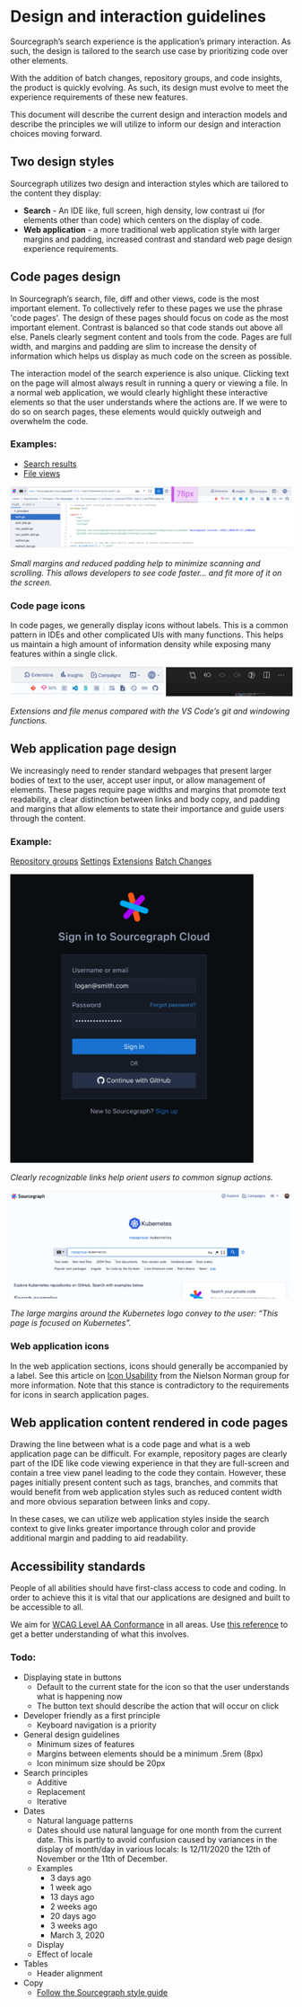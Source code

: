 # Design and interaction guidelines

Sourcegraph’s search experience is the application’s primary interaction. As such, the design is tailored to the search use case by prioritizing code over other elements.

With the addition of batch changes, repository groups, and code insights, the product is quickly evolving. As such, its design must evolve to meet the experience requirements of these new features.

This document will describe the current design and interaction models and describe the principles we will utilize to inform our design and interaction choices moving forward.

## Two design styles

Sourcegraph utilizes two design and interaction styles which are tailored to the content they display:

- **Search** - An IDE like, full screen, high density, low contrast ui (for elements other than code) which centers on the display of code.
- **Web application** - a more traditional web application style with larger margins and padding, increased contrast and standard web page design experience requirements.

## Code pages design

In Sourcegraph’s search, file, diff and other views, code is the most important element. To collectively refer to these pages we use the phrase 'code pages'. The design of these pages should focus on code as the most important element. Contrast is balanced so that code stands out above all else. Panels clearly segment content and tools from the code. Pages are full width, and margins and padding are slim to increase the density of information which helps us display as much code on the screen as possible.

The interaction model of the search experience is also unique. Clicking text on the page will almost always result in running a query or viewing a file. In a normal web application, we would clearly highlight these interactive elements so that the user understands where the actions are. If we were to do so on search pages, these elements would quickly outweigh and overwhelm the code.

### Examples:

- [Search results](https://sourcegraph.com/search?q=repo:%5Egithub%5C.com/sourcegraph/sourcegraph%24+file:.*/go+auth&patternType=literal)
- [File views](https://sourcegraph.com/github.com/sourcegraph/sourcegraph/-/blob/package.json)

<img src='./margins-example.png' />

_Small margins and reduced padding help to minimize scanning and scrolling. This allows developers to see code faster… and fit more of it on the screen._

### Code page icons

In code pages, we generally display icons without labels. This is a common pattern in IDEs and other complicated UIs with many functions. This helps us maintain a high amount of information density while exposing many features within a single click.

<img src='./icons-example.png' />

_Extensions and file menus compared with the VS Code’s git and windowing functions._

## Web application page design

We increasingly need to render standard webpages that present larger bodies of text to the user, accept user input, or allow management of elements. These pages require page widths and margins that promote text readability, a clear distinction between links and body copy, and padding and margins that allow elements to state their importance and guide users through the content.

### Example:

[Repository groups](https://sourcegraph.com/refactor-python2-to-3)
[Settings](https://sourcegraph.com/users/rrhyne/settings)
[Extensions](https://sourcegraph.com/extensions)
[Batch Changes](https://k8s.sgdev.org/batch-changes)

<img src='./signup-example.png' />

_Clearly recognizable links help orient users to common signup actions._

<img src='./large-margin-example.png' />

_The large margins around the Kubernetes logo convey to the user: “This page is focused on Kubernetes”._

### Web application icons

In the web application sections, icons should generally be accompanied by a label. See this article on [Icon Usability](https://www.nngroup.com/articles/icon-usability/) from the Nielson Norman group for more information. Note that this stance is contradictory to the requirements for icons in search application pages.

## Web application content rendered in code pages

Drawing the line between what is a code page and what is a web application page can be difficult. For example, repository pages are clearly part of the IDE like code viewing experience in that they are full-screen and contain a tree view panel leading to the code they contain. However, these pages initially present content such as tags, branches, and commits that would benefit from web application styles such as reduced content width and more obvious separation between links and copy.

In these cases, we can utilize web application styles inside the search context to give links greater importance through color and provide additional margin and padding to aid readability.

## Accessibility standards

People of all abilities should have first-class access to code and coding. In order to achieve this it is vital that our applications are designed and built to be accessible to all.

We aim for [WCAG Level AA Conformance](https://www.w3.org/WAI/WCAG2AA-Conformance) in all areas. Use [this reference](https://www.w3.org/WAI/WCAG21/quickref/?currentsidebar=%23col_customize&levels=aaa&technologies=smil%2Cflash%2Csl) to get a better understanding of what this involves.

### Todo:

- Displaying state in buttons
  - Default to the current state for the icon so that the user understands what is happening now
  - The button text should describe the action that will occur on click
- Developer friendly as a first principle
  - Keyboard navigation is a priority
- General design guidelines
  - Minimum sizes of features
  - Margins between elements should be a minimum .5rem (8px)
  - Icon minimum size should be 20px
- Search principles
  - Additive
  - Replacement
  - Iterative
- Dates
  - Natural language patterns
  - Dates should use natural language for one month from the current date. This is partly to avoid confusion caused by variances in the display of month/day in various locals: Is 12/11/2020 the 12th of November or the 11th of December.
  - Examples
    - 3 days ago
    - 1 week ago
    - 13 days ago
    - 2 weeks ago
    - 20 days ago
    - 3 weeks ago
    - March 3, 2020
  - Display
  - Effect of locale
- Tables
  - Header alignment
- Copy
  - [Follow the Sourcegraph style guide](../../../company-info-and-process/communication/content_guidelines/index.md)
